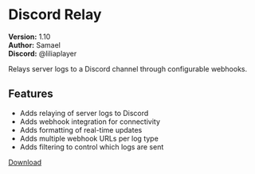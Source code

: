 # Discord Relay

**Version:** 1.10  
**Author:** Samael  
**Discord:** @liliaplayer  

Relays server logs to a Discord channel through configurable webhooks.

## Features

- Adds relaying of server logs to Discord
- Adds webhook integration for connectivity
- Adds formatting of real-time updates
- Adds multiple webhook URLs per log type
- Adds filtering to control which logs are sent

[Download](https://github.com/LiliaFramework/Modules/raw/refs/heads/gh-pages/discordrelay.zip)
